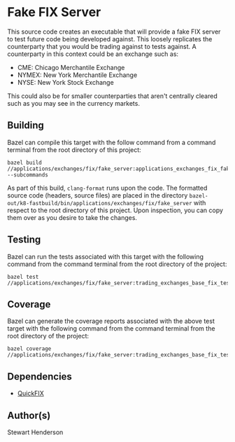 # Fake FIX Server

This source code creates an executable that will provide a fake FIX server to test future
code being developed against.  This loosely replicates the counterparty that you would be
trading against to tests against.  A counterparty in this context could be an exchange such
as:

* CME: Chicago Merchantile Exchange
* NYMEX: New York Merchantile Exchange
* NYSE: New York Stock Exchange

This could also be for smaller counterparties that aren't centrally cleared such as you
may see in the currency markets.

## Building

Bazel can compile this target with the follow command from a command terminal
from the root directory of this project:

```
bazel build //applications/exchanges/fix/fake_server:applications_exchanges_fix_fake_server --subcommands
```

As part of this build, `clang-format` runs upon the code.  The formatted source code (headers, source files) are
placed in the directory `bazel-out/k8-fastbuild/bin/applications/exchanges/fix/fake_server` with respect to the
root directory of this project.  Upon inspection, you can copy them over as you desire to take the changes.

## Testing

Bazel can run the tests associated with this target with the following command from the command terminal
from the root directory of the project:

```
bazel test //applications/exchanges/fix/fake_server:trading_exchanges_base_fix_tests
```

## Coverage

Bazel can generate the coverage reports associated with the above test target with the following command from the
command terminal from the root directory of the project:

```
bazel coverage //applications/exchanges/fix/fake_server:trading_exchanges_base_fix_tests
```

## Dependencies

* [QuickFIX](https://github.com/quickfix/quickfix)

## Author(s)

Stewart Henderson
